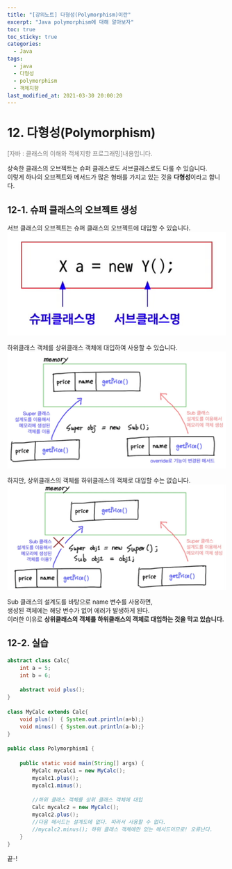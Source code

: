 ```yaml
---
title: "[강의노트] 다형성(Polymorphism)이란"
excerpt: "Java polymorphism에 대해 알아보자"
toc: true
toc_sticky: true
categories:
  - Java
tags:
  - java
  - 다형성
  - polymorphism
  - 객체지향
last_modified_at: 2021-03-30 20:00:20
---
```


# 12. 다형성(Polymorphism)
<span style="color:grey">[자바 : 클래스의 이해와 객체지향 프로그래밍]내용입니다.</span>
  
상속한 클래스의 오브젝트는 슈퍼 클래스로도 서브클래스로도 다룰 수 있습니다.  
이렇게 하나의 오브젝트와 메서드가 많은 형태를 가지고 있는 것을 **다형성**이라고 합니다.  
  
## 12-1. 슈퍼 클래스의 오브젝트 생성
서브 클래스의 오브젝트는 슈퍼 클래스의 오브젝트에 대입할 수 있습니다.  
![이미지](/assets/images/JAVA/polymorphism/poly1.png)
  
하위클래스 객체를 상위클래스 객체에 대입하여 사용할 수 있습니다.  
![이미지](/assets/images/JAVA/polymorphism/poly2.png)
  
하지만, 상위클래스의 객체를 하위클래스의 객체로 대입할 수는 없습니다.
![이미지](/assets/images/JAVA/polymorphism/poly3.png)
  
Sub 클래스의 설계도를 바탕으로 name 변수를 사용하면,  
생성된 객체에는 해당 변수가 없어 에러가 발생하게 된다.  
이러한 이유로 **상위클래스의 객체를 하위클래스의 객체로 대입하는 것을 막고 있습니다.**  

## 12-2. 실습
```java
abstract class Calc{
	int a = 5;
	int b = 6;
	
	abstract void plus();
}

class MyCalc extends Calc{
	void plus()  { System.out.println(a+b);}
	void minus() { System.out.println(a-b);}
}

public class Polymorphism1 {

	public static void main(String[] args) {
		MyCalc mycalc1 = new MyCalc();
		mycalc1.plus();
		mycalc1.minus();
		
		//하위 클래스 객체를 상위 클래스 객체에 대입 
		Calc mycalc2 = new MyCalc();
		mycalc2.plus();
		//다음 메서드는 설계도에 없다. 따라서 사용할 수 없다. 
		//mycalc2.minus(); 하위 클래스 객체에만 있는 메서드이므로! 오류난다. 		
	}
}
```
  
  
끝-!